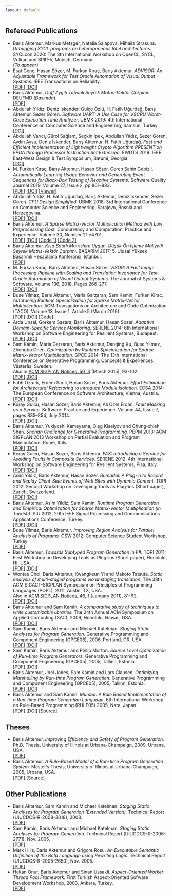 ```yaml
---
layout: default
---
```


## Refereed Publications
* Barış Aktemur, Markus Metzger, Natalia Saiapova, Mihails Strasuns.
  _Debugging SYCL programs on heterogeneous Intel architectures._
  SYCLcon 2020: The 8th International Workshop on OpenCL, SYCL, Vulkan and SPIR-V, Munich, Germany.  
  _(To appear)_
* Esat Genç, Hasan Sözer, M. Furkan Kıraç, Barış Aktemur.
  _ADVISOR: An Adjustable Framework for Test Oracle Automation of Visual Output Systems._ IEEE Transactions on Reliability.  
  [[PDF]](data/ieee-trans-reliability-2020.pdf)
  [[DOI]](https://doi.org/10.1109/TR.2019.2957507)
* Barış Aktemur.
  _Duff Aygıtı Tabanlı Seyrek Matris-Vektör Çarpımı._
  DEUFMD (_Basımda_).  
  [[PDF]](data/deu-fmd.pdf)
* Abdullah Yıldız, Deniz İskender, Gülçe Özlü, H. Fatih Uğurdağ, Barış Aktemur, Sezer Gören.
  _Software UART: A Use Case for VSCPU Worst-Case Execution Time Analyzer._
  UBMK 2019: 4th International Conference on Computer Science and Engineering, Samsun, Turkey.  
  [[DOI]](https://doi.org/10.1109/UBMK.2019.8907220)
* Abdullah Varıcı, Gürol Sağlam, Seçkin İpek, Abdullah Yıldız, Sezer Gören, Aydın Aysu, Deniz İskender, Barış Aktemur, H. Fatih Uğurdağ.
  _Fast and Efficient Implementation of Lightweight Crypto Algorithm PRESENT on FPGA through Processor Instruction Set Extension._ EWDTS 2019: IEEE East-West Design & Test Symposium, Batumi, Georgia.  
  [[DOI]](https://doi.org/10.1109/EWDTS.2019.8884397)
* M. Furkan Kıraç, Barış Aktemur, Hasan Sözer, Ceren Şahin Gebizli.
  _Automatically Learning Usage Behavior and Generating Event Sequences for Black-Box Testing of Reactive Systems._ Software Quality Journal 2019, Volume 27, Issue 2, pp 861–883.  
  [[PDF]](data/sqj18preprint.pdf)
  [[DOI]](https://dx.doi.org/10.1007/s11219-018-9439-1)
  [[Viewer]](https://rdcu.be/bgnnq)
* Abdullah Yıldız, H. Fatih Uğurdağ, Barış Aktemur, Deniz İskender, Sezer Gören.
  _CPU Design Simplified._ UBMK 2018: 3rd International Conference on
  Computer Science and Engineering, Sarajevo, Bosnia and Herzegovina.  
  [[PDF]](data/ubmk18.pdf)
  [[DOI]](https://dx.doi.org/10.1109/UBMK.2018.8566475)
* Barış Aktemur.
  _A Sparse Matrix-Vector Multiplication Method with Low Preprocessing Cost._
  Concurrency and Computation: Practice and Experience.
  Volume 30, Number 21:e4701.  
  [[PDF]](data/ccpe18.pdf)
  [[DOI]](https://dx.doi.org/10.1002/cpe.4701)
  [[Code 1]](https://github.com/aktemur/CSRLenGoto)
  [[Code 2]](https://github.com/ozusrl/thundercat/blob/master/src/csrLenWithGOTO.cpp)
* Barış Aktemur.
  _Kısa Satırlı Matrislere Uygun, Düşük Ön İşleme Maliyetli Seyrek Matris-Vektör Çarpımı._
  BAŞARIM 2017: 5. Ulusal Yüksek Başarımlı Hesaplama Konferansı, İstanbul.  
  [[PDF]](data/basarim17.pdf)
* M. Furkan Kıraç, Barış Aktemur, Hasan Sözer.
  _VISOR: A Fast Image Processing Pipeline with Scaling and Translation Invariance for Test Oracle Automation of Visual Output Systems._
  The Journal of Systems & Software. Volume 136, 2018, Pages 266-277.  
  [[PDF]](data/jss17.pdf)
  [[DOI]](https://doi.org/10.1016/j.jss.2017.06.023)
* Buse Yilmaz, Baris Aktemur, Maria Garzaran, Sam Kamin, Furkan Kirac.
  _Autotuning Runtime Specialization for Sparse Matrix-Vector Multiplication._
  ACM Transactions on Architecture and Code Optimization (TACO).
  Volume 13, Issue 1, Article 5 (March 2016)  
  [[PDF]](data/taco16.pdf)
  [[DOI]](http://dx.doi.org/10.1145/2851500)
  [[Code]](https://github.com/ozusrl/thundercat)
* Arda Unsal, Gorkem Sazara, Baris Aktemur, Hasan Sozer.
  _Adaptive Domain-Specific Service Monitoring._
  SERENE 2014: 6th International Workshop on Software Engineering for Resilient Systems, Budapest.  
  [[PDF]](data/serene14.pdf)
  [[DOI]](http://dx.doi.org/10.1007/978-3-319-12241-0_12)
* Sam Kamin, Maria Garzaran, Baris Aktemur, Danqing Xu, Buse Yilmaz, Zhongbo Chen.
  _Optimization by Runtime Specialization for Sparse Matrix-Vector Multiplication._
  GPCE 2014: The 13th International Conference on Generative Programming: Concepts & Experiences, Västerås, Sweden.  
  Also in [ACM SIGPLAN Notices, 50, 3](http://dl.acm.org/citation.cfm?id=2775053&picked=prox&cfid=683826113&cftoken=86359121) (March 2015), 93-102.  
  [[PDF]](data/gpce14.pdf) <!-- (http://dl.acm.org/authorize?N07097) -->
  [[DOI]](http://dx.doi.org/10.1145/2658761.2658773)
* Fatih Ozturk, Erdem Sarili, Hasan Sozer, Baris Aktemur.
  _Effort Estimation for Architectural Refactoring to Introduce Module Isolation._
  ECSA 2014: The European Conference on Software Architecture, Vienna, Austria.  
  [[PDF]](data/ecsa14.pdf) 
  [[DOI]](http://dx.doi.org/10.1007/978-3-319-09970-5_26)
* Koray Gulcu, Hasan Sozer, Baris Aktemur, Ali Ozer Ercan.
  _Fault Masking as a Service._
  Software: Practice and Experience. Volume 44, Issue 7, pages 835–854, July 2014.  
  [[PDF]](data/spe14preprint.pdf) 
  [[DOI]](http://dx.doi.org/10.1002/spe.2255)
* Baris Aktemur, Yukiyoshi Kameyama, Oleg Kiselyov and Chung‐chieh Shan.
  _Shonan Challenge for Generative Programming._
  PEPM 2013: ACM SIGPLAN 2013 Workshop on Partial Evaluation and Program Manipulation, Rome, Italy.  
  [[PDF]](data/pepm13.pdf) <!-- (http://dl.acm.org/authorize?N07098) -->
  [[DOI]](http://dx.doi.org/10.1145/2426890.2426917)
* Koray Gulcu, Hasan Sozer, Baris Aktemur.
  _FAS: Introducing a Service for Avoiding Faults in Composite Services._
  SERENE 2012: 4th International Workshop on Software Engineering for Resilient Systems, Pisa, Italy.  
  [[PDF]](data/serene12.pdf) 
  [[DOI]](http://dx.doi.org/10.1007/978-3-642-33176-3_8)
* Asim Yildiz, Baris Aktemur, Hasan Sozer.
  _Rumadai: A Plug-in to Record and Replay Client-Side Events of Web Sites with Dynamic Content._
  TOPI 2012: Second Workshop on Developing Tools as Plug-ins (Short paper), Zurich, Switzerland.  
  [[PDF]](data/topi12.pdf) 
  [[DOI]](http://dx.doi.org/10.1109/TOPI.2012.6229819)
* Baris Aktemur, Asim Yildiz, Sam Kamin.
  _Runtime Program Generation and Empirical Optimization for Sparse Matrix-Vector Multiplication (in Turkish)._
  SIU 2012: 20th IEEE Signal Processing and Communications Applications Conference, Turkey.  
  [[PDF]](data/siu12.pdf) 
  [[DOI]](http://dx.doi.org/10.1109/SIU.2012.6204772)
* Buse Yilmaz, Baris Aktemur.
  _Improving Region Analysis for Parallel Analysis of Programs._
  CSW 2012: Computer Science Student Workshop, Turkey  
  [[PDF]](data/csw12.pdf) 
* Baris Aktemur.
  _Towards Subtyped Program Generation in F#._
  TOPI 2011: First Workshop on Developing Tools as Plug-ins (Short paper), Honolulu, HI, USA.  
  [[PDF]](data/topi11.pdf) <!-- (http://dl.acm.org/authorize?N07099) -->
  [[DOI]](http://dx.doi.org/10.1145/1984708.1984727)
* Wontae Choi, Baris Aktemur, Kwangkeun Yi and Makoto Tatsuta.
  _Static analysis of multi-staged programs via unstaging translation._
  The 38th ACM SIGACT-SIGPLAN Symposium on Principles of Programming Languages (POPL), 2011, Austin, TX, USA.  
  Also in [ACM SIGPLAN Notices, 46, 1](http://dl.acm.org/citation.cfm?id=1925844&picked=prox&cfid=40205860&cftoken=11747454) (January 2011), 81-92.  
  [[PDF]](data/popl11.pdf) <!-- (http://dl.acm.org/authorize?N07090) -->
  [[DOI]](http://doi.acm.org/10.1145/1926385.1926397)
* Baris Aktemur and Sam Kamin.
  _A comparative study of techniques to write customizable libraries._
  The 24th Annual ACM Symposium on Applied Computing (SAC), 2009, Honolulu, Hawaii, USA.  
  [[PDF]](data/sac09.pdf) <!-- (http://dl.acm.org/authorize?N07091) -->
  [[DOI]](http://dx.doi.org/10.1145/1529282.1529391)
* Sam Kamin, Baris Aktemur and Michael Katelman.
  _Staging Static Analyses for Program Generation._
  Generative Programming and Component Engineering (GPCE06), 2006, Portland, OR, USA.  
  [[PDF]](data/gpce06.pdf) <!-- (http://dl.acm.org/authorize?N07092) -->
  [[DOI]](http://dx.doi.org/10.1145/1173706.1173708)
* Sam Kamin, Baris Aktemur and Philip Morton.
  _Source Level Optimization of Run-time Program Generators._
  Generative Programming and Component Engineering (GPCE05), 2005, Tallinn, Estonia.  
  [[PDF]](data/gpce05sourcelevel.pdf) 
  [[DOI]](http://dx.doi.org/10.1007/11561347_20)
* Baris Aktemur, Joel Jones, Sam Kamin and Lars Clausen.
  _Optimizing Marshalling by Run-time Program Generation._
  Generative Programming and Component Engineering (GPCE05), 2005, Tallinn, Estonia.  
  [[PDF]](data/gpce05optimizing.pdf) 
  [[DOI]](http://dx.doi.org/10.1007/11561347_16)
* Baris Aktemur and Sam Kamin.
  _Mumbo: A Rule Based Implementation of a Run-time Program Generation Language._
  6th International Workshop on Rule-Based Programming (RULE05) 2005, Nara, Japan.  
  [[PDF]](data/rule05.pdf) 
  [[DOI]](http://dx.doi.org/10.1016/j.entcs.2005.06.036) [[Source]](mumbo.html)

## Theses
* Baris Aktemur.
  _Improving Efficiency and Safety of Program Generation._
  Ph.D. Thesis, University of Illinois at Urbana-Champaign, 2009, Urbana, USA.  
  [[PDF]](data/aktemur-dissertation.pdf)
* Baris Aktemur.
  _A Rule-Based Model of a Run-time Program Generation System._
  Master’s Thesis, University of Illinois at Urbana-Champaign, 2005, Urbana, USA.  
  [[PDF]](data/aktemur-thesis.pdf) [[Source]](mumbo.html)

## Other Publications
* Baris Aktemur, Sam Kamin and Michael Katelman.
  _Staging Static Analyses for Program Generation (Extended Version)._
  Technical Report (UIUCDCS-R-2008-3018), 2008.  
  [[PDF]](data/stagedAnalysisX-TR.pdf)
* Sam Kamin, Baris Aktemur and Michael Katelman.
  _Staging Static Analyses for Program Generation._
  Technical Report (UIUCDCS-R-2006-2771), Nov. 2005.  
  [[PDF]](data/stagedAnalysis-TR.pdf)
* Mark Hills, Baris Aktemur and Grigore Rosu.
  _An Executable Semantic Definition of the Beta Language using Rewriting Logic._
  Technical Report (UIUCDCS-R-2005-2650), Nov. 2005.  
  [[PDF]](data/beta-TR.pdf)
* Hakan Onur, Baris Aktemur and Sinan Ussakli.
  _Aspect-Oriented Worker Thread Pool Framework._
  First Turkish Aspect-Oriented Sofware Development Workshop, 2003, Ankara, Turkey.  
  [[PDF]](http://www.cs.bilkent.edu.tr/taosd03/workshop_papers_files/TAOSDProceedings.pdf)
